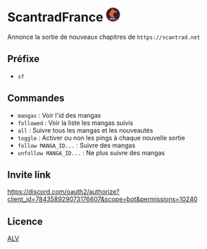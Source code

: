 # ScantradFrance <img src="icon.jpg" alt="Scantrad France logo" width="32">
Annonce la sortie de nouveaux chapitres de `https://scantrad.net`

## Préfixe
- `sf`

## Commandes
- `mangas` : Voir l'id des mangas
- `followed` : Voir la liste les mangas suivis
- `all` : Suivre tous les mangas et les nouveautés
- `toggle` : Activer ou non les pings à chaque nouvelle sortie
- `follow MANGA_ID...` : Suivre des mangas
- `unfollow MANGA_ID...` : Ne plus suivre des mangas

## Invite link
https://discord.com/oauth2/authorize?client_id=784358929073176607&scope=bot&permissions=10240

## Licence
[ALV](LICENSE)